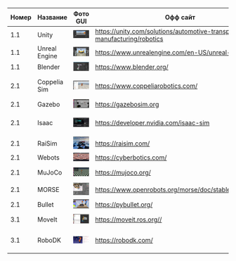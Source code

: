 |Номер|Название|Фото GUI|Офф сайт|Поддержка ЯП|Open source|Платный|
|-|-|-|-|-|-|-|
|1.1|Unity|![](/images/1_1_Unity.png)|https://unity.com/solutions/automotive-transportation-manufacturing/robotics|C#|no|no|
|1.1|Unreal Engine|![](/images/1_2_Unreal_Engine.jpg)|https://www.unrealengine.com/en-US/unreal-engine-5|C++|no|no|
|1.1|Blender|![](/images/1_3_Blender.png)|https://www.blender.org/|python3|https://github.com/blender|no|
|2.1|Coppelia Sim|![](/images/2_1_Coppelia_Sim.jpg)|https://www.coppeliarobotics.com/|python3|no|есть пробная версия|
|2.1|Gazebo|![](/images/2_2_Gazebo.png)|https://gazebosim.org|python3|https://github.com/gazebosim|no|
|2.1|Isaac|![](/images/2_3_Isaac.png)|https://developer.nvidia.com/isaac-sim|||на сайт не заходит|
|2.1|RaiSim|![](/images/2_4_RaiSim.png)|https://raisim.com/|||да|
|2.1|Webots|![](/images/2_4_Webots.jpg)|https://cyberbotics.com/||https://github.com/cyberbotics/webots||
|2.1|MuJoCo|![](/images/2_5_MuJoCo.png)|https://mujoco.org/||https://github.com/google-deepmind/mujoco||
|2.1|MORSE|![](/images/2_6_MORSE.jpg)|https://www.openrobots.org/morse/doc/stable/morse.html||https://github.com/morse-simulator/morse||
|2.1|Bullet|![](/images/2_7_Bullet.jpg)|https://pybullet.org/||https://github.com/bulletphysics/bullet3||
|3.1|MoveIt|![](/images/3_1_MoveIt.png)|https://moveit.ros.org//||https://github.com/ros-planning/moveit2||
|3.1|RoboDK|![](/images/3_2_RoboDK.png)|https://robodk.com/|||есть пробная версия|
